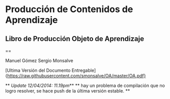 # Producción de Contenidos de Aprendizaje
## Libro de Producción Objeto de Aprendizaje
==

Manuel Gómez
Sergio Monsalve

[Ultima Versión del Documento Entregable]{https://raw.githubusercontent.com/smonsalve/OA/master/OA.pdf}

** _Update 12/04/2014: 11.19pm_**
** hay un problema de compilación que no logro resolver, se hace push de la última versión estable. **